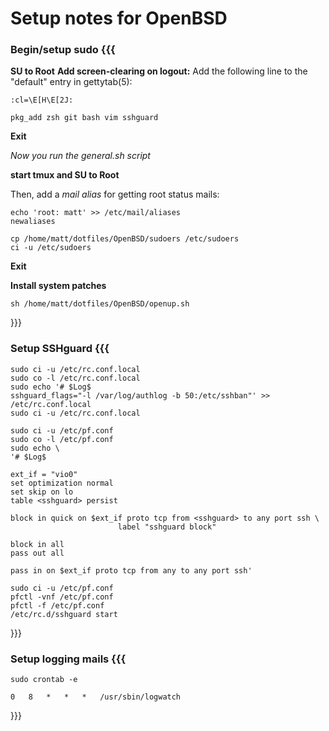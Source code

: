 Setup notes for OpenBSD
==========

### Begin/setup sudo {{{
**SU to Root**
**Add screen-clearing on logout:**
Add the following line to the "default" entry in gettytab(5):
```
:cl=\E[H\E[2J:
```
```
pkg_add zsh git bash vim sshguard
```
**Exit**

*Now you run the general.sh script*

**start tmux and SU to Root**

Then, add a *mail alias* for getting root status mails:
```
echo 'root: matt' >> /etc/mail/aliases
newaliases
```
```
cp /home/matt/dotfiles/OpenBSD/sudoers /etc/sudoers
ci -u /etc/sudoers
```
**Exit**

**Install system patches**
```
sh /home/matt/dotfiles/OpenBSD/openup.sh
```
}}}
### Setup SSHguard {{{
```
sudo ci -u /etc/rc.conf.local
sudo co -l /etc/rc.conf.local
sudo echo '# $Log$
sshguard_flags="-l /var/log/authlog -b 50:/etc/sshban"' >> /etc/rc.conf.local
sudo ci -u /etc/rc.conf.local

sudo ci -u /etc/pf.conf
sudo co -l /etc/pf.conf
sudo echo \
'# $Log$

ext_if = "vio0"
set optimization normal
set skip on lo
table <sshguard> persist

block in quick on $ext_if proto tcp from <sshguard> to any port ssh \
						label "sshguard block"

block in all
pass out all

pass in on $ext_if proto tcp from any to any port ssh'

sudo ci -u /etc/pf.conf
pfctl -vnf /etc/pf.conf
pfctl -f /etc/pf.conf
/etc/rc.d/sshguard start
```
}}}
### Setup logging mails {{{

```
sudo crontab -e
```
```
0	8	*	*	*	/usr/sbin/logwatch
```
}}}
